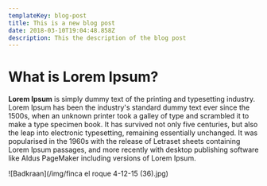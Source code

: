 ```yaml
---
templateKey: blog-post
title: This is a new blog post
date: 2018-03-10T19:04:48.858Z
description: This the description of the blog post
---
```

# What is Lorem Ipsum?

**Lorem Ipsum** is simply dummy text of the printing and typesetting industry. Lorem Ipsum has been the industry's standard dummy text ever since the 1500s, when an unknown printer took a galley of type and scrambled it to make a type specimen book. It has survived not only five centuries, but also the leap into electronic typesetting, remaining essentially unchanged. It was popularised in the 1960s with the release of Letraset sheets containing Lorem Ipsum passages, and more recently with desktop publishing software like Aldus PageMaker including versions of Lorem Ipsum.

![Badkraan](/img/finca el roque 4-12-15 (36).jpg)
